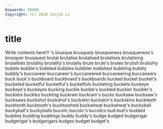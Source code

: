 ```yaml
---
Keywords: 20496
Copyright: (C) 2020 Junjie Li
---
```


# title

Write contents here!!!
's 
brusque 
brusquely 
brusqueness 
brusqueness's 
brusquer
brusquest 
brutal 
brutalise 
brutalised 
brutalises 
brutalising 
brutalities 
brutality 
brutality's 
brutally
brute 
brute's 
brutes 
brutish 
brutishly 
bubble 
bubble's 
bubbled 
bubbles 
bubblier
bubbliest 
bubbling 
bubbly 
bubbly's 
buccaneer 
buccaneer's 
buccaneered 
buccaneering 
buccaneers 
buck
buck's 
buckboard 
buckboard's 
buckboards 
bucked 
bucket 
bucket's 
bucketed 
bucketful 
bucketful's
bucketfuls 
bucketing 
buckets 
buckeye 
buckeye's 
buckeyes 
bucking 
buckle 
buckle's 
buckled
buckler 
buckler's 
bucklers 
buckles 
buckling 
buckram 
buckram's 
bucks 
bucksaw 
bucksaw's
bucksaws 
buckshot 
buckshot's 
buckskin 
buckskin's 
buckskins 
buckteeth 
bucktooth 
bucktooth's 
bucktoothed
buckwheat 
buckwheat's 
buckyball 
buckyball's 
buckyballs 
bucolic 
bucolic's 
bucolics 
bud 
bud's
budded 
buddies 
budding 
buddings 
buddy 
buddy's 
budge 
budged 
budgerigar 
budgerigar's
budgerigars 
budges 
budget 
budget's 
